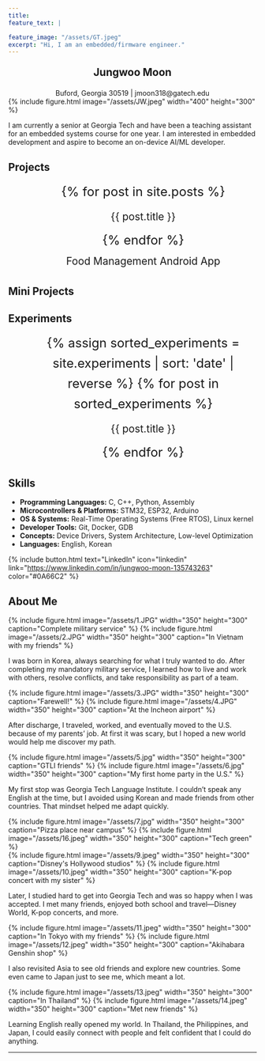 ```yaml
---
title:
feature_text: |

feature_image: "/assets/GT.jpeg"
excerpt: "Hi, I am an embedded/firmware engineer."
---
```


<div style="text-align: center; font-size: 1.5em; font-weight: bold; margin: 1em 0;">
  Jungwoo Moon
</div>
<div style="text-align: center;">
Buford, Georgia 30519 | jmoon318@gatech.edu
</div>
{% include figure.html image="/assets/JW.jpeg" width="400" height="300" %}

I am currently a senior at Georgia Tech and have been a teaching assistant for an embedded systems course for one year. I am interested in embedded development and aspire to become an on-device AI/ML developer.


## Projects

<ul style="font-size: 1.6rem; line-height: 1.6; text-align: center; margin: 0;">
  {% for post in site.posts %}
    <li style="list-style: none; margin: 8px 0;">
      <a href="{{ post.url | relative_url }}" 
         style="font-size: 1.3rem; text-decoration: none;">
        {{ post.title }}
      </a>
    </li>
  {% endfor %}
</ul>

<ul style="font-size: 1.6rem; line-height: 1.6; text-align: center; margin: 0;">
  <li style="list-style: none; margin: 0px 0;">
    <a href="https://jmoon318.github.io/CS2340Final/" 
       style="font-size: 1.3rem; text-decoration: none;">
      Food Management Android App
    </a>
  </li>
</ul>


## Mini Projects
## Experiments
<ul style="font-size: 1.6rem; line-height: 1.6; text-align: center; margin: 0;">
  {% assign sorted_experiments = site.experiments | sort: 'date' | reverse %}
  {% for post in sorted_experiments %}
    <li style="list-style: none; margin: 8px 0;">
      <a href="{{ post.url | relative_url }}" 
         style="font-size: 1.3rem; text-decoration: none;">
        {{ post.title }}
      </a>
    </li>
  {% endfor %}
</ul>

## Skills

- **Programming Languages:** C, C++, Python, Assembly
- **Microcontrollers & Platforms:** STM32, ESP32, Arduino
- **OS & Systems:** Real-Time Operating Systems (Free RTOS), Linux kernel
- **Developer Tools:** Git, Docker, GDB
- **Concepts:** Device Drivers, System Architecture, Low-level Optimization
- **Languages:** English, Korean

{% include button.html text="LinkedIn" icon="linkedin" link="https://www.linkedin.com/in/jungwoo-moon-135743263" color="#0A66C2" %}


## About Me

<style>
  /* 한 번만 넣으면 됨 */
  .row-figs{display:flex;gap:16px;flex-wrap:wrap;align-items:flex-start}
  .row-figs > *{flex:0 1 auto;margin:0;text-align:center}
</style>

<div class="row-figs">
  {% include figure.html image="/assets/1.JPG" width="350" height="300" caption="Complete military service" %}
  {% include figure.html image="/assets/2.JPG" width="350" height="300" caption="In Vietnam with my friends" %}
</div>


I was born in Korea, always searching for what I truly wanted to do. After completing my mandatory military service, I learned how to live and work with others, resolve conflicts, and take responsibility as part of a team.




<div class="row-figs">
  {% include figure.html image="/assets/3.JPG" width="350" height="300" caption="Farewell!" %}
  {% include figure.html image="/assets/4.JPG" width="350" height="300" caption="At the Incheon airport" %}
</div>

After discharge, I traveled, worked, and eventually moved to the U.S. because of my parents’ job. At first it was scary, but I hoped a new world would help me discover my path.




<div class="row-figs">
  {% include figure.html image="/assets/5.jpg" width="350" height="300" caption="GTLI friends" %}
  {% include figure.html image="/assets/6.jpg" width="350" height="300" caption="My first home party in the U.S." %}
</div>

My first stop was Georgia Tech Language Institute. I couldn’t speak any English at the time, but I avoided using Korean and made friends from other countries. That mindset helped me adapt quickly.




<div class="row-figs">
  {% include figure.html image="/assets/7.jpg" width="350" height="300" caption="Pizza place near campus" %}
  {% include figure.html image="/assets/16.jpeg" width="350" height="300" caption="Tech green" %}
</div>

<div class="row-figs">
  {% include figure.html image="/assets/9.jpeg" width="350" height="300" caption="Disney's Hollywood studios" %}
  {% include figure.html image="/assets/10.jpeg" width="350" height="300" caption="K-pop concert with my sister" %}
</div>

Later, I studied hard to get into Georgia Tech and was so happy when I was accepted. I met many friends, enjoyed both school and travel—Disney World, K-pop concerts, and more.




<div class="row-figs">
  {% include figure.html image="/assets/11.jpeg" width="350" height="300" caption="In Tokyo with my friends" %}
  {% include figure.html image="/assets/12.jpeg" width="350" height="300" caption="Akihabara Genshin shop" %}
</div>

I also revisited Asia to see old friends and explore new countries. Some even came to Japan just to see me, which meant a lot.




<div class="row-figs">
  {% include figure.html image="/assets/13.jpeg" width="350" height="300" caption="In Thailand" %}
  {% include figure.html image="/assets/14.jpeg" width="350" height="300" caption="Met new friends" %}
</div>

Learning English really opened my world. In Thailand, the Philippines, and Japan, I could easily connect with people and felt confident that I could do anything.

---
